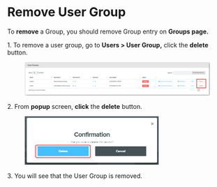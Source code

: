 # Remove User Group

To **remove** a Group, you should remove Group entry on **Groups page.**

1\.      To remove a user group, go to **Users > User Group,** click the **delete** button.

<figure><img src="../../../.gitbook/assets/image (369).png" alt=""><figcaption></figcaption></figure>

2\.      From **popup** screen, **click** the **delete** button.

<div align="left">

<figure><img src="../../../.gitbook/assets/image (428).png" alt="" width="307"><figcaption></figcaption></figure>

</div>

3\.      You will see that the User Group is removed.[\
](https://dev.virtualmetric.com/assets/help/images/DeleteUserGroup.png)
